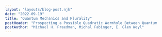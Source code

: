 ```yaml
---
layout: "layouts/blog-post.njk"
date: "2022-09-19"
title: "Quantum Mechanics and Plurality"
postHeader: "Prospecting a Possible Quadratic Wormhole Between Quantum Mechanics and Plurality"
postAuthor: "Michael H. Freedman, Michal Fabinger, E. Glen Weyl"
---
```

